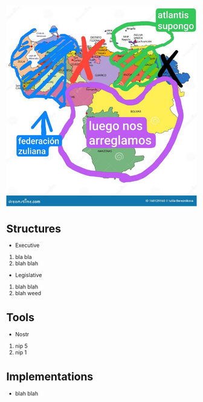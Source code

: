 ![Zulia Republic](/20240812_021233.jpg)

# Structures 
* Executive 
 1. bla bla
 2. blah blah
* Legislative
 1. blah blah 
 2. blah weed 

# Tools 
* Nostr
 1. nip 5
 2. nip 1 

# Implementations
* blah blah 
